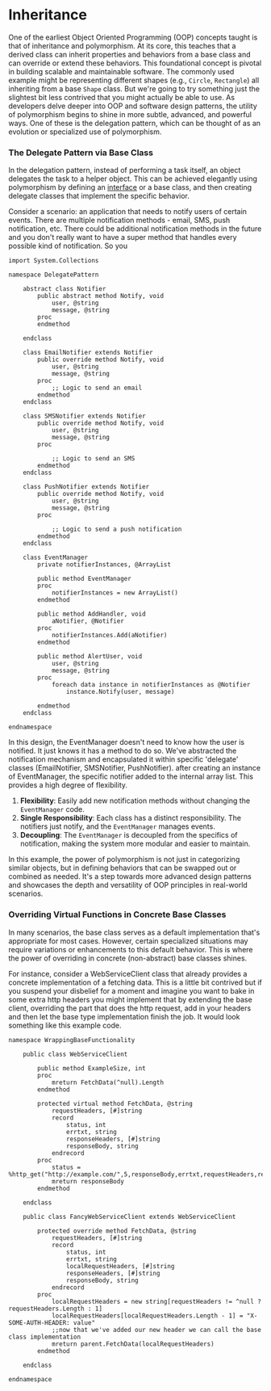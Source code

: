# Inheritance
One of the earliest Object Oriented Programming (OOP) concepts taught is that of inheritance and polymorphism. At its core, this teaches that a derived class can inherit properties and behaviors from a base class and can override or extend these behaviors. This foundational concept is pivotal in building scalable and maintainable software. The commonly used example might be representing different shapes (e.g., `Circle`, `Rectangle`) all inheriting from a base `Shape` class. But we're going to try something just the slightest bit less contrived that you might actually be able to use. As developers delve deeper into OOP and software design patterns, the utility of polymorphism begins to shine in more subtle, advanced, and powerful ways. One of these is the delegation pattern, which can be thought of as an evolution or specialized use of polymorphism.

### The Delegate Pattern via Base Class

In the delegation pattern, instead of performing a task itself, an object delegates the task to a helper object. This can be achieved elegantly using polymorphism by defining an [interface](../beyond_types/interfaces.md) or a base class, and then creating delegate classes that implement the specific behavior.

Consider a scenario: an application that needs to notify users of certain events. There are multiple notification methods - email, SMS, push notification, etc. There could be additional notification methods in the future and you don't really want to have a super method that handles every possible kind of notification. So you 
```dbl
import System.Collections

namespace DelegatePattern

	abstract class Notifier
        public abstract method Notify, void
            user, @string
            message, @string
        proc
        endmethod

    endclass

    class EmailNotifier extends Notifier
        public override method Notify, void
            user, @string
            message, @string
        proc
            ;; Logic to send an email
        endmethod
    endclass

    class SMSNotifier extends Notifier
        public override method Notify, void
            user, @string
            message, @string
        proc

            ;; Logic to send an SMS
        endmethod
    endclass

    class PushNotifier extends Notifier
        public override method Notify, void
            user, @string
            message, @string
        proc

            ;; Logic to send a push notification
        endmethod
    endclass

    class EventManager
        private notifierInstances, @ArrayList

        public method EventManager
        proc
            notifierInstances = new ArrayList()
        endmethod

        public method AddHandler, void
            aNotifier, @Notifier
        proc
            notifierInstances.Add(aNotifier)
        endmethod

        public method AlertUser, void
            user, @string
            message, @string
        proc
            foreach data instance in notifierInstances as @Notifier
                instance.Notify(user, message)

        endmethod
    endclass

endnamespace
```

In this design, the EventManager doesn't need to know how the user is notified. It just knows it has a method to do so. We've abstracted the notification mechanism and encapsulated it within specific 'delegate' classes (EmailNotifier, SMSNotifier, PushNotifier). after creating an instance of EventManager, the specific notifier added to the internal array list. This provides a high degree of flexibility.

1.  **Flexibility**: Easily add new notification methods without changing the `EventManager` code.
2.  **Single Responsibility**: Each class has a distinct responsibility. The notifiers just notify, and the `EventManager` manages events.
3.  **Decoupling**: The `EventManager` is decoupled from the specifics of notification, making the system more modular and easier to maintain.

In this example, the power of polymorphism is not just in categorizing similar objects, but in defining behaviors that can be swapped out or combined as needed. It's a step towards more advanced design patterns and showcases the depth and versatility of OOP principles in real-world scenarios.

### Overriding Virtual Functions in Concrete Base Classes

In many scenarios, the base class serves as a default implementation that's appropriate for most cases. However, certain specialized situations may require variations or enhancements to this default behavior. This is where the power of overriding in concrete (non-abstract) base classes shines.

For instance, consider a WebServiceClient class that already provides a concrete implementation of a fetching data. This is a little bit contrived but if you suspend your disbelief for a moment and imagine you want to bake in some extra http headers you might implement that by extending the base client, overriding the part that does the http request, add in your headers and then let the base type implementation finish the job. It would look something like this example code.

```dbl
namespace WrappingBaseFunctionality

    public class WebServiceClient

        public method ExampleSize, int
        proc
            mreturn FetchData(^null).Length
        endmethod

        protected virtual method FetchData, @string
            requestHeaders, [#]string
            record
                status, int
                errtxt, string
                responseHeaders, [#]string
                responseBody, string
            endrecord
        proc
            status = %http_get("http://example.com/",5,responseBody,errtxt,requestHeaders,responseHeaders,,,,,,,"1.1")
            mreturn responseBody
        endmethod

	endclass

    public class FancyWebServiceClient extends WebServiceClient

        protected override method FetchData, @string
            requestHeaders, [#]string
            record
                status, int
                errtxt, string
                localRequestHeaders, [#]string
                responseHeaders, [#]string
                responseBody, string
            endrecord
        proc
            localRequestHeaders = new string[requestHeaders != ^null ? requestHeaders.Length : 1]
            localRequestHeaders[localRequestHeaders.Length - 1] = "X-SOME-AUTH-HEADER: value"
            ;;now that we've added our new header we can call the base class implementation
            mreturn parent.FetchData(localRequestHeaders)
        endmethod

    endclass

endnamespace
```